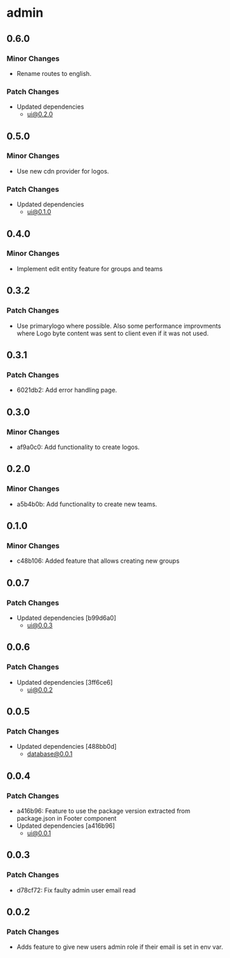 # admin

## 0.6.0

### Minor Changes

- Rename routes to english.

### Patch Changes

- Updated dependencies
  - ui@0.2.0

## 0.5.0

### Minor Changes

- Use new cdn provider for logos.

### Patch Changes

- Updated dependencies
  - ui@0.1.0

## 0.4.0

### Minor Changes

- Implement edit entity feature for groups and teams

## 0.3.2

### Patch Changes

- Use primarylogo where possible. Also some performance improvments where Logo byte content was sent to client even if it was not used.

## 0.3.1

### Patch Changes

- 6021db2: Add error handling page.

## 0.3.0

### Minor Changes

- af9a0c0: Add functionality to create logos.

## 0.2.0

### Minor Changes

- a5b4b0b: Add functionality to create new teams.

## 0.1.0

### Minor Changes

- c48b106: Added feature that allows creating new groups

## 0.0.7

### Patch Changes

- Updated dependencies [b99d6a0]
  - ui@0.0.3

## 0.0.6

### Patch Changes

- Updated dependencies [3ff6ce6]
  - ui@0.0.2

## 0.0.5

### Patch Changes

- Updated dependencies [488bb0d]
  - database@0.0.1

## 0.0.4

### Patch Changes

- a416b96: Feature to use the package version extracted from package.json in Footer component
- Updated dependencies [a416b96]
  - ui@0.0.1

## 0.0.3

### Patch Changes

- d78cf72: Fix faulty admin user email read

## 0.0.2

### Patch Changes

- Adds feature to give new users admin role if their email is set in env var.
